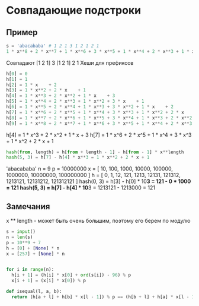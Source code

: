 # Совпадающие подстроки

## Пример
```py
s = 'abacababa' # 1 2 1 3 1 2 1 2 1
1 * x**8 + 2 * x**7 + 1 * x**6 + 3 * x**5 + 1 * x**4 + 2 * x**3 + 1 * x**2 + 2 * x + 1
```
Совпадают [1 2 1] 3 [1 2 1] 2 1
Хеши для префиксов

```py
h[0] = 0
h[1] = 1
h[2] = 1 * x    + 2
h[3] = 1 * x**2 + 2 * x    + 1
h[4] = 1 * x**3 + 2 * x**2 + 1 * x    + 3
h[5] = 1 * x**4 + 2 * x**3 + 1 * x**2 + 3 * x    + 1
h[6] = 1 * x**5 + 2 * x**4 + 1 * x**3 + 3 * x**2 + 1 * x    + 2
h[7] = 1 * x**6 + 2 * x**5 + 1 * x**4 + 3 * x**3 + 1 * x**2 + 2 * x    + 1 
h[8] = 1 * x**7 + 2 * x**6 + 1 * x**5 + 3 * x**4 + 1 * x**3 + 2 * x**2 + 1 * x    + 2 
h[9] = 1 * x**8 + 2 * x**7 + 1 * x**6 + 3 * x**5 + 1 * x**4 + 2 * x**3 + 1 * x**2 + 2 * x + 1
```

h[4] = 1 * x^3 + 2 * x^2 + 1 * x   + 3
h[7] = 1 * x^6 + 2 * x^5 + 1 * x^4 + 3 * x^3 + 1 * x^2 + 2 * x    + 1 

```py
hash(from, length) = h[from + length - 1] - h[from - 1] * x**length
hash(5, 3) = h[7] - h[4] * x**3 = 1 * x**2 + 2 * x + 1
```

'abacababa'
n = 9
p = 10000000
x = [ 10, 100, 1000, 10000, 100000, 1000000, 10000000, 100000000 ]
h = [ 0, 1, 12, 121, 1213, 12131, 121312, 1213121, 12131212, 121312121 ]
hash(0, 3) = h[3] - h[0] * 10**3 = 121 - 0 * 1000 = 121
hash(5, 3) = h[7] - h[4] * 10**3 = 1213121 - 1213000 = 121


## Замечания
x ** length - может быть очень большим, поэтому его берем по модулю

```py
s = input()
n = len(s)
p = 10**9 + 7
h = [0] + [None] * n
x = [257] + [None] * n


for i in range(n):
  h[i + 1] = (h[i] * x[0] + ord(s[i]) - 96) % p
  x[i + 1] = (x[i] * x[0]) % p

def isequal(l, a, b):
  return (h[a + l] + h[b] * x[l - 1]) % p == (h[b + l] + h[a] * x[l - 1]) % p
   
```